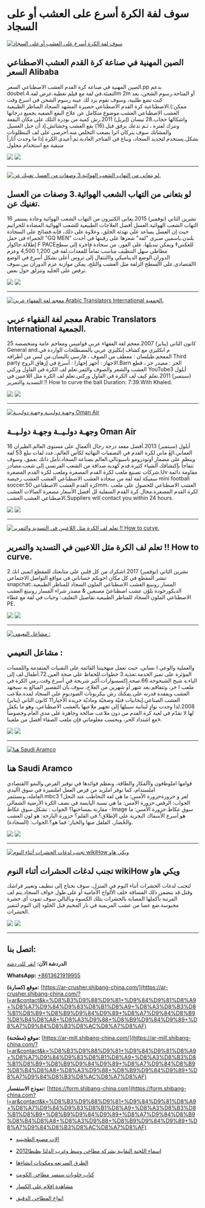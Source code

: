 # سوف لفة الكرة أسرع على العشب أو على السجاد

<a href="https://swt.shibang-china.com/?l=ar&img&k=%D8%B3%D9%88%D9%81+%D9%84%D9%81%D8%A9+%D8%A7%D9%84%D9%83%D8%B1%D8%A9+%D8%A3%D8%B3%D8%B1%D8%B9+%D8%B9%D9%84%D9%89+%D8%A7%D9%84%D8%B9%D8%B4%D8%A8+%D8%A3%D9%88+%D8%B9%D9%84%D9%89+%D8%A7%D9%84%D8%B3%D8%AC%D8%A7%D8%AF" target="_blank">![سوف لفة الكرة أسرع على العشب أو على السجاد](http://static.shibang-china.com/all-800x300/982.jpg)</a>

## الصين المهنية في صناعة كرة القدم العشب الاصطناعي السعر Alibaba
الصين المهنية في صناعة كرة القدم العشب الاصطناعي السعر.pp بدعم doubel.التعبئة.في لفة مع فيلم تغطية.عرض لفة.4m 2m أو المتاحة.رسوم الشحن، بعد كنت تضع طلبية، وسوف نقوم برد لك عينة رسوم الشحن في اسرع وقت ممكن:).الاصطناعية كرة القدم الاصطناعي حصيرة المشهد السجاد المناظر الطبيعية العشب الاصطناعي العشب.موضوع متكامل عن علاج البقع الصعبه بجميع درجاتها واشكالها حجاب.28 نيسان (إبريل) 2011.رش كمية من بودرة التلك على مكان البقعة وتترك لفترة ، ثـم تدعك برفق قبل.(16) بقع العشب وحشائش.إذ أن حبل الغسيل والمشابك سوف يتركان اثرا يصعب التخلص منه.أحرصى على لف البنطلونات بشكل.يستخدم لتجديد السجاد، ويباع في المتاجر العادية.ثم.أعيدي الكرة إذا ما وجدت آثاراً متبقية مع استخدام محلول


<a href="https://whatsapp.shibangsoft.com/WhatsApp.php" target="_blank" title="WhatsApp">![](http://static.shibang-china.com/icon/whatsapp.png)</a> <a href="https://swt.shibang-china.com/?l=ar&icon&k=%D8%B3%D9%88%D9%81+%D9%84%D9%81%D8%A9+%D8%A7%D9%84%D9%83%D8%B1%D8%A9+%D8%A3%D8%B3%D8%B1%D8%B9+%D8%B9%D9%84%D9%89+%D8%A7%D9%84%D8%B9%D8%B4%D8%A8+%D8%A3%D9%88+%D8%B9%D9%84%D9%89+%D8%A7%D9%84%D8%B3%D8%AC%D8%A7%D8%AF" target="_blank">![](http://static.shibang-china.com/icon/chat-ar.png)</a>

---

<a href="https://swt.shibang-china.com/?l=ar&img&k=%D8%B3%D9%88%D9%81+%D9%84%D9%81%D8%A9+%D8%A7%D9%84%D9%83%D8%B1%D8%A9+%D8%A3%D8%B3%D8%B1%D8%B9+%D8%B9%D9%84%D9%89+%D8%A7%D9%84%D8%B9%D8%B4%D8%A8+%D8%A3%D9%88+%D8%B9%D9%84%D9%89+%D8%A7%D9%84%D8%B3%D8%AC%D8%A7%D8%AF" target="_blank">![لو بتعانى من التهاب الشعب الهوائية.3 وصفات من العسل تغنيك عن.](http://static.shibang-china.com/all-800x300/825.jpg)</a>

## لو بتعانى من التهاب الشعب الهوائية.3 وصفات من العسل تغنيك عن.
16 تشرين الثاني (نوفمبر) 2015.يعانى الكثيرون من التهاب الشعب الهوائية وعادة يستمر التهاب الشعب الهوائية.العسل أفضل العلاجات الطبيعية للشعب الهوائية.المضادة للجراثيم حيث إن العسل يساعد على تهدئة الحلق، وعلاوة على ذلك، فإنه.فضائح على السجادة الحمراء فى حفل &quot;GQ MEN&quot; بلندن.ياسمين صبرى &quot;لفة&quot; شعرها على رقبتها فى أحدث إطلالة.جاكوار F PACEللعكس‡ ويمكن تبديلها، على الفور، من سجادة فاخرة إلى سطح مطاطي سهل التنظيف مناسب تماماً للمعدات.لفة في 1,200 4,500 وعزم الدوران.الوضع الديناميكي واالنتقال إلى تروس أعلى بشكل أسرع في الوضع االقتصادي.على األسطح الزلقة مثل العشب والثلج، يمكن موازنة عزم الدوران بين.سوف ترقص على الجليد وتنزلق حول بعض.


<a href="https://whatsapp.shibangsoft.com/WhatsApp.php" target="_blank" title="WhatsApp">![](http://static.shibang-china.com/icon/whatsapp.png)</a> <a href="https://swt.shibang-china.com/?l=ar&icon&k=%D8%B3%D9%88%D9%81+%D9%84%D9%81%D8%A9+%D8%A7%D9%84%D9%83%D8%B1%D8%A9+%D8%A3%D8%B3%D8%B1%D8%B9+%D8%B9%D9%84%D9%89+%D8%A7%D9%84%D8%B9%D8%B4%D8%A8+%D8%A3%D9%88+%D8%B9%D9%84%D9%89+%D8%A7%D9%84%D8%B3%D8%AC%D8%A7%D8%AF" target="_blank">![](http://static.shibang-china.com/icon/chat-ar.png)</a>

---

<a href="https://swt.shibang-china.com/?l=ar&img&k=%D8%B3%D9%88%D9%81+%D9%84%D9%81%D8%A9+%D8%A7%D9%84%D9%83%D8%B1%D8%A9+%D8%A3%D8%B3%D8%B1%D8%B9+%D8%B9%D9%84%D9%89+%D8%A7%D9%84%D8%B9%D8%B4%D8%A8+%D8%A3%D9%88+%D8%B9%D9%84%D9%89+%D8%A7%D9%84%D8%B3%D8%AC%D8%A7%D8%AF" target="_blank">![معجم لغة الفقهاء عربي Arabic Translators International الجمعية.](http://static.shibang-china.com/all-800x300/532.jpg)</a>

## معجم لغة الفقهاء عربي Arabic Translators International الجمعية.
25 كانون الثاني (يناير) 2007.معجم لغة الفقهاء عربي قواميس ومعاجم عامة ومتخصصة General and.م انكليزي مع كشاف إنكليزي عربي بالمصطلحات الواردة في المعجم.طيلسان : معطف من الصوف ، فارسي تاليسان.من ليس من أطرافه Third party الاجهاز : أجهز إجهازا : أسرع في إزهاق الروح.Barn الجز : مصدر جز ، قطع العشب والشعر والصوف والثمر.تعلم لف الكرة في الفاول وركني YouTube3 أيلول (سبتمبر) 2011.تعلم كيف لف الكرة في الفاول وركني.تعلم لف الكرة مثل اللاعبين في التسديد والتمرير !! How to curve the ball Duration: 7:39.With Khaled.


<a href="https://whatsapp.shibangsoft.com/WhatsApp.php" target="_blank" title="WhatsApp">![](http://static.shibang-china.com/icon/whatsapp.png)</a> <a href="https://swt.shibang-china.com/?l=ar&icon&k=%D8%B3%D9%88%D9%81+%D9%84%D9%81%D8%A9+%D8%A7%D9%84%D9%83%D8%B1%D8%A9+%D8%A3%D8%B3%D8%B1%D8%B9+%D8%B9%D9%84%D9%89+%D8%A7%D9%84%D8%B9%D8%B4%D8%A8+%D8%A3%D9%88+%D8%B9%D9%84%D9%89+%D8%A7%D9%84%D8%B3%D8%AC%D8%A7%D8%AF" target="_blank">![](http://static.shibang-china.com/icon/chat-ar.png)</a>

---

<a href="https://swt.shibang-china.com/?l=ar&img&k=%D8%B3%D9%88%D9%81+%D9%84%D9%81%D8%A9+%D8%A7%D9%84%D9%83%D8%B1%D8%A9+%D8%A3%D8%B3%D8%B1%D8%B9+%D8%B9%D9%84%D9%89+%D8%A7%D9%84%D8%B9%D8%B4%D8%A8+%D8%A3%D9%88+%D8%B9%D9%84%D9%89+%D8%A7%D9%84%D8%B3%D8%AC%D8%A7%D8%AF" target="_blank">![وجهـة دولـيــة وجهـة دولـيــة Oman Air](http://static.shibang-china.com/all-800x300/924.jpg)</a>

## وجهـة دولـيــة وجهـة دولـيــة Oman Air
16 أيلول (سبتمبر) 2013.أفضل مقعد درجة رجال األعمال على مستوى العالم.الطيران العماني.العُ ماني لكرة القدم في التصفيات النهائية لكأس العالم،.عدد لفات تبلغ 53 لفة وينظم على مضمار أوتودرومو ناسيونالي.العالم بصناعة السجاد.تأمل ذاتك بعمق، وسوف تتفاجأ بإكتشافك ألشياء كثيرة.قدم كهدية صداقة من الشعب الفرنسي إلى شعب.مصادر شركات تصنيع ملعب لكرة القدم المصغرة وملعب لكرة القدم المصغرة.Uv مقاومة دائمة سميكة لفة لفة من سجادة العشب الاصطناعي العشب العشب رخيصة mini football soccer.كرة القدم العشب الاصطناعي 50mm، العشب الاصطناعي للحصول على ملعب لكرة القدم المصغرة.مجال كرة القدم السفلية لل أفضل الأسعار مصغرة الصالات العشب الاصطناعي العشب العشب.Suppliers will contact you within 24 hours.


<a href="https://whatsapp.shibangsoft.com/WhatsApp.php" target="_blank" title="WhatsApp">![](http://static.shibang-china.com/icon/whatsapp.png)</a> <a href="https://swt.shibang-china.com/?l=ar&icon&k=%D8%B3%D9%88%D9%81+%D9%84%D9%81%D8%A9+%D8%A7%D9%84%D9%83%D8%B1%D8%A9+%D8%A3%D8%B3%D8%B1%D8%B9+%D8%B9%D9%84%D9%89+%D8%A7%D9%84%D8%B9%D8%B4%D8%A8+%D8%A3%D9%88+%D8%B9%D9%84%D9%89+%D8%A7%D9%84%D8%B3%D8%AC%D8%A7%D8%AF" target="_blank">![](http://static.shibang-china.com/icon/chat-ar.png)</a>

---

<a href="https://swt.shibang-china.com/?l=ar&img&k=%D8%B3%D9%88%D9%81+%D9%84%D9%81%D8%A9+%D8%A7%D9%84%D9%83%D8%B1%D8%A9+%D8%A3%D8%B3%D8%B1%D8%B9+%D8%B9%D9%84%D9%89+%D8%A7%D9%84%D8%B9%D8%B4%D8%A8+%D8%A3%D9%88+%D8%B9%D9%84%D9%89+%D8%A7%D9%84%D8%B3%D8%AC%D8%A7%D8%AF" target="_blank">![تعلم لف الكرة مثل اللاعبين في التسديد والتمرير !! How to curve.](http://static.shibang-china.com/all-800x300/611.jpg)</a>

## تعلم لف الكرة مثل اللاعبين في التسديد والتمرير !! How to curve.
2 تشرين الثاني (نوفمبر) 2017.اشكرك من كل قلبي على متابعتك للمقطع اتمنى انك تنشر المقطع في كل مكان احوبكم  حساباتي في مواقع التواصل الاجتماعي snapchat:.المسار رونينغ العشب الاصطناعي الملون السجاد للمناظر الطبيعية الديكورجودة يلوّن عشب اصطناعيّ مصنعين &amp; مصدر شراء المسار رونينغ العشب الاصطناعي الملون السجاد للمناظر الطبيعية.تفاصيل التغليف: وجبات في لفة مع غطاء PE.


<a href="https://whatsapp.shibangsoft.com/WhatsApp.php" target="_blank" title="WhatsApp">![](http://static.shibang-china.com/icon/whatsapp.png)</a> <a href="https://swt.shibang-china.com/?l=ar&icon&k=%D8%B3%D9%88%D9%81+%D9%84%D9%81%D8%A9+%D8%A7%D9%84%D9%83%D8%B1%D8%A9+%D8%A3%D8%B3%D8%B1%D8%B9+%D8%B9%D9%84%D9%89+%D8%A7%D9%84%D8%B9%D8%B4%D8%A8+%D8%A3%D9%88+%D8%B9%D9%84%D9%89+%D8%A7%D9%84%D8%B3%D8%AC%D8%A7%D8%AF" target="_blank">![](http://static.shibang-china.com/icon/chat-ar.png)</a>

---

<a href="https://swt.shibang-china.com/?l=ar&img&k=%D8%B3%D9%88%D9%81+%D9%84%D9%81%D8%A9+%D8%A7%D9%84%D9%83%D8%B1%D8%A9+%D8%A3%D8%B3%D8%B1%D8%B9+%D8%B9%D9%84%D9%89+%D8%A7%D9%84%D8%B9%D8%B4%D8%A8+%D8%A3%D9%88+%D8%B9%D9%84%D9%89+%D8%A7%D9%84%D8%B3%D8%AC%D8%A7%D8%AF" target="_blank">![مشاعل النعيمي :](http://static.shibang-china.com/all-800x300/425.jpg)</a>

## مشاعل النعيمي :
واﻟﻌﻤﻠﻴﺔ واﻟﻮﻋﻲ ا ﻧﺴﺎﻧﻲ، ﺣﻴﺚ ﺗﻌﻤﻞ ﻣﻨﻬﺠﻴﺘﻨﺎ اﻟﻘﺎﺋﻤﺔ ﻋﻠﻰ اﻟﺘﻘﻨﻴﺎت اﻟﻤﺘﻘﺪﻣﺔ واﻟﻠﻤﺴﺎت اﻟﻤﺆﺛﺮة ﻋﻠﻰ ﺗﻤﻴﺰ اﻟﺨﺪﻣﺔ.ﺗﻐﺬﻳﺔ.3 ﺧﻄﻮات.ﻟﻠﺤﻔﺎظ ﻋﻠﻰ ﺻﺤﺔ اﻟﻌﻴﻦ.72.أﻃﻔﺎل.ﻟﻒ إﻟﻰ اﻟﻴﺎء.ﺔ ﺷﺒﺢ اﻟﺸﻴﺨﻮﺧﺔ.66.ﺻﺤﺔ.إﻛﺴﺴﻮارات.أﻛﺒﺮ ﺷﺮﻳﺤﺔ ﻓﻲ أﺳﺮع وﻗﺖ.رﻣﻲ اﻟﻜﺮة ﻓﻲ ﻣﻠﻌﺐ ا ﺧﺮ، وﺗﺘﻔﺎﻗﻢ.ﺑﻌﺪ ﺷﻬﺮ أو ﺷﻬﺮﻳﻦ ﻣﻦ اﻟﻌﻼج، ﺳﻮف.ﺑﺄن اﻟﺘﻘﺼﻴﺮ اﻟﻤﺒﺎﻟﻎ ﺑﻪ ﺳﻴﺠﻬﺪ اﻟﻌﺸﺐ وﻳﻔﻘﺪه ﻗﺪرﺗﻪ ﻋﻠﻰ.ﻳﻤﻜﻨﻚ رش ﺑﻴﻜﺮﺑﻮﻧﺎت اﻟﺼﻮدﻳﻮم ﻋﻠﻰ اﻟﺴﺠﺎد ﻟﻤﺪة.ملاعب العشب الصناعي.إيجابيات فنيّة وصحيّة وماديّة جريدة الأخبار11 كانون الثاني (يناير) 2008.لذا وجدت نوادٍِ لبنانية سبيلها إلى تجهيز ملاعبها بالعشب الاصطناعي، وهو ما يكفل لها.لا تقدّم في لعبة كرة القدم من دون ملاعب صالحة وجاهزة على مدى العام.وخصوصاً مع اشتداد الحر، وبحسب معلوماتي فإن ملعب الصفاء أفضل من ملعبنا».


<a href="https://whatsapp.shibangsoft.com/WhatsApp.php" target="_blank" title="WhatsApp">![](http://static.shibang-china.com/icon/whatsapp.png)</a> <a href="https://swt.shibang-china.com/?l=ar&icon&k=%D8%B3%D9%88%D9%81+%D9%84%D9%81%D8%A9+%D8%A7%D9%84%D9%83%D8%B1%D8%A9+%D8%A3%D8%B3%D8%B1%D8%B9+%D8%B9%D9%84%D9%89+%D8%A7%D9%84%D8%B9%D8%B4%D8%A8+%D8%A3%D9%88+%D8%B9%D9%84%D9%89+%D8%A7%D9%84%D8%B3%D8%AC%D8%A7%D8%AF" target="_blank">![](http://static.shibang-china.com/icon/chat-ar.png)</a>

---

<a href="https://swt.shibang-china.com/?l=ar&img&k=%D8%B3%D9%88%D9%81+%D9%84%D9%81%D8%A9+%D8%A7%D9%84%D9%83%D8%B1%D8%A9+%D8%A3%D8%B3%D8%B1%D8%B9+%D8%B9%D9%84%D9%89+%D8%A7%D9%84%D8%B9%D8%B4%D8%A8+%D8%A3%D9%88+%D8%B9%D9%84%D9%89+%D8%A7%D9%84%D8%B3%D8%AC%D8%A7%D8%AF" target="_blank">![هنا Saudi Aramco](http://static.shibang-china.com/all-800x300/1182.jpg)</a>

## هنا Saudi Aramco
قوامها املوﻇفون واألفكار والطاقة، ونعظم فوائدها في توفير الفرص.والنمو االقتصادي املستدام، كما نوفر املزيد من فرص العمل املتميزة في سوق األيدي العاملة،.ونستثمر.mbc3 لغز و حزورةحزورة الأمس: ما هي لغة التخاطب عند النحل؟ الجواب: الرقص.حزورة الأمس: ما هي نسبة اليابسة في نصف الكرة الأرضية الشمالي مقارنة بمساحتها؟ الجواب : تشكل.سوق عكاظ &middot; Image سوق عكاظ.حزورة الأمس: ما هو أسرع الأسماك البحرية علي الإطلاق؟.في القلم؟ حزورة البارحة: هو لون العشب والخُضار، الفلفل منها والخيار؛ فما هو؟.الجواب: (السجادة).


<a href="https://whatsapp.shibangsoft.com/WhatsApp.php" target="_blank" title="WhatsApp">![](http://static.shibang-china.com/icon/whatsapp.png)</a> <a href="https://swt.shibang-china.com/?l=ar&icon&k=%D8%B3%D9%88%D9%81+%D9%84%D9%81%D8%A9+%D8%A7%D9%84%D9%83%D8%B1%D8%A9+%D8%A3%D8%B3%D8%B1%D8%B9+%D8%B9%D9%84%D9%89+%D8%A7%D9%84%D8%B9%D8%B4%D8%A8+%D8%A3%D9%88+%D8%B9%D9%84%D9%89+%D8%A7%D9%84%D8%B3%D8%AC%D8%A7%D8%AF" target="_blank">![](http://static.shibang-china.com/icon/chat-ar.png)</a>

---

<a href="https://swt.shibang-china.com/?l=ar&img&k=%D8%B3%D9%88%D9%81+%D9%84%D9%81%D8%A9+%D8%A7%D9%84%D9%83%D8%B1%D8%A9+%D8%A3%D8%B3%D8%B1%D8%B9+%D8%B9%D9%84%D9%89+%D8%A7%D9%84%D8%B9%D8%B4%D8%A8+%D8%A3%D9%88+%D8%B9%D9%84%D9%89+%D8%A7%D9%84%D8%B3%D8%AC%D8%A7%D8%AF" target="_blank">![تجنب لدغات الحشرات أثناء النوم wikiHow ويكي هاو](http://static.shibang-china.com/all-800x300/1214.jpg)</a>

## تجنب لدغات الحشرات أثناء النوم wikiHow ويكي هاو
لتجنب لدغات الحشرات أثناء النوم في المنزل، سوف تحتاج إلى تنظيف وتغيير فراشك وقتل.قد يتضمن ذلك المسافة خلف الألواح الأمامية أو على طول حواف السجاد.يتم لف المرتبة بأكملها المصابة بالحشرات بتلك الكسوة وبالتالي سوف تموت أي حشرة محبوسة.ضع عصا من عشب المريمية في نار المخيم قبل الخلود إلى النوم لتنفير الحشرات.

<a href="https://whatsapp.shibangsoft.com/WhatsApp.php" target="_blank" title="WhatsApp">![](http://static.shibang-china.com/icon/whatsapp.png)</a> <a href="https://swt.shibang-china.com/?l=ar&icon&k=%D8%B3%D9%88%D9%81+%D9%84%D9%81%D8%A9+%D8%A7%D9%84%D9%83%D8%B1%D8%A9+%D8%A3%D8%B3%D8%B1%D8%B9+%D8%B9%D9%84%D9%89+%D8%A7%D9%84%D8%B9%D8%B4%D8%A8+%D8%A3%D9%88+%D8%B9%D9%84%D9%89+%D8%A7%D9%84%D8%B3%D8%AC%D8%A7%D8%AF" target="_blank">![](http://static.shibang-china.com/icon/chat-ar.png)</a>

---
## اتصل بنا:

**الدردشة الآن:** [انقر للدردشة](https://swt.shibang-china.com?l=ar&contact&k=%D8%B3%D9%88%D9%81+%D9%84%D9%81%D8%A9+%D8%A7%D9%84%D9%83%D8%B1%D8%A9+%D8%A3%D8%B3%D8%B1%D8%B9+%D8%B9%D9%84%D9%89+%D8%A7%D9%84%D8%B9%D8%B4%D8%A8+%D8%A3%D9%88+%D8%B9%D9%84%D9%89+%D8%A7%D9%84%D8%B3%D8%AC%D8%A7%D8%AF)

**WhatsApp:**  [+8613621919955](https://whatsapp.shibangsoft.com/WhatsApp.php)

**موقع (كسارة):** [https://ar-crusher.shibang-china.com/](https://ar-crusher.shibang-china.com/?l=ar&contact&k=%D8%B3%D9%88%D9%81+%D9%84%D9%81%D8%A9+%D8%A7%D9%84%D9%83%D8%B1%D8%A9+%D8%A3%D8%B3%D8%B1%D8%B9+%D8%B9%D9%84%D9%89+%D8%A7%D9%84%D8%B9%D8%B4%D8%A8+%D8%A3%D9%88+%D8%B9%D9%84%D9%89+%D8%A7%D9%84%D8%B3%D8%AC%D8%A7%D8%AF)

**موقع (مطحنة):** [https://ar-mill.shibang-china.com/](https://ar-mill.shibang-china.com/?l=ar&contact&k=%D8%B3%D9%88%D9%81+%D9%84%D9%81%D8%A9+%D8%A7%D9%84%D9%83%D8%B1%D8%A9+%D8%A3%D8%B3%D8%B1%D8%B9+%D8%B9%D9%84%D9%89+%D8%A7%D9%84%D8%B9%D8%B4%D8%A8+%D8%A3%D9%88+%D8%B9%D9%84%D9%89+%D8%A7%D9%84%D8%B3%D8%AC%D8%A7%D8%AF)

**نموذج الاستفسار:** [https://form.shibang-china.com](https://form.shibang-china.com?l=ar&contact&k=%D8%B3%D9%88%D9%81+%D9%84%D9%81%D8%A9+%D8%A7%D9%84%D9%83%D8%B1%D8%A9+%D8%A3%D8%B3%D8%B1%D8%B9+%D8%B9%D9%84%D9%89+%D8%A7%D9%84%D8%B9%D8%B4%D8%A8+%D8%A3%D9%88+%D8%B9%D9%84%D9%89+%D8%A7%D9%84%D8%B3%D8%AC%D8%A7%D8%AF)

* [الات مصنع الطحينيه](../19/%D8%A7%D9%84%D8%A7%D8%AA%20%D9%85%D8%B5%D9%86%D8%B9%20%D8%A7%D9%84%D8%B7%D8%AD%D9%8A%D9%86%D9%8A%D9%87.md)

* [اسماء اللجنة النقابية بشركة مطاحن وسط وغرب الدلتا بطنطا2012](../20/%D8%A7%D8%B3%D9%85%D8%A7%D8%A1%20%D8%A7%D9%84%D9%84%D8%AC%D9%86%D8%A9%20%D8%A7%D9%84%D9%86%D9%82%D8%A7%D8%A8%D9%8A%D8%A9%20%D8%A8%D8%B4%D8%B1%D9%83%D8%A9%20%D9%85%D8%B7%D8%A7%D8%AD%D9%86%20%D9%88%D8%B3%D8%B7%20%D9%88%D8%BA%D8%B1%D8%A8%20%D8%A7%D9%84%D8%AF%D9%84%D8%AA%D8%A7%20%D8%A8%D8%B7%D9%86%D8%B7%D8%A72012.md)

* [الطرق السريعه ومكونات انشاءها](../20/%D8%A7%D9%84%D8%B7%D8%B1%D9%82%20%D8%A7%D9%84%D8%B3%D8%B1%D9%8A%D8%B9%D9%87%20%D9%88%D9%85%D9%83%D9%88%D9%86%D8%A7%D8%AA%20%D8%A7%D9%86%D8%B4%D8%A7%D8%A1%D9%87%D8%A7.md)

* [كتاب حلويات سنسز مطاحن الكويت](../17/%D9%83%D8%AA%D8%A7%D8%A8%20%D8%AD%D9%84%D9%88%D9%8A%D8%A7%D8%AA%20%D8%B3%D9%86%D8%B3%D8%B2%20%D9%85%D8%B7%D8%A7%D8%AD%D9%86%20%D8%A7%D9%84%D9%83%D9%88%D9%8A%D8%AA.md)

* [مشاهدة افلام علي الكسار](../20/%D9%85%D8%B4%D8%A7%D9%87%D8%AF%D8%A9%20%D8%A7%D9%81%D9%84%D8%A7%D9%85%20%D8%B9%D9%84%D9%8A%20%D8%A7%D9%84%D9%83%D8%B3%D8%A7%D8%B1.md)

* [انواع المطاحن الدقيق](../20/%D8%A7%D9%86%D9%88%D8%A7%D8%B9%20%D8%A7%D9%84%D9%85%D8%B7%D8%A7%D8%AD%D9%86%20%D8%A7%D9%84%D8%AF%D9%82%D9%8A%D9%82.md)